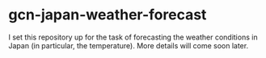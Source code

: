 # gcn-japan-weather-forecast

I set this repository up for the task of forecasting the weather conditions in Japan (in particular, the temperature). More details will come soon later.
